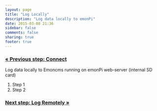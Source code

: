 ```yaml
---
layout: page
title: "Log Locally"
description: "Log data locally to emonPi"
date: 2015-03-08 21:36
sidebar: false
comments: false
sharing: true
footer: true
---
```


### [&laquo; Previous step: Connect](/getting-started/connect/)

Log data locally to Emoncms running on emonPi web-server (internal SD card)

  1. Step 1
  2. Step 2

### [Next step: Log Remotely &raquo;](/getting-started/remote/)
